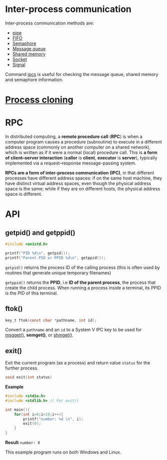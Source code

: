 # Inter-process communication

Inter-process communication methods are:
* [pipe](https://github.com/TranPhucVinh/C/blob/master/Physical%20layer/File%20IO/pipe.md)
* [FIFO](../File%20IO/FIFO)
* [Semaphore](https://github.com/TranPhucVinh/C/blob/master/Physical%20layer/Thread/Semaphore.md)
* [Message queue](Message%20queue)
* [Shared memory](Shared%20memory)
* [Socket](https://github.com/TranPhucVinh/C/tree/master/Transport%20layer)
* [Signal](https://github.com/TranPhucVinh/C/tree/master/Physical%20layer/Signal)

Command [ipcs](https://github.com/TranPhucVinh/Linux-Shell/blob/master/Physical%20layer/Process/System%20V%20IPC.md#ipcs) is useful for checking the message queue, shared memory and semaphore information.
# [Process cloning](Process%20cloning)
# RPC

In distributed computing, a **remote procedure call** (**RPC**) is when a computer program causes a procedure (subroutine) to execute in a different address space (commonly on another computer on a shared network), which is written as if it were a normal (local) procedure call. This is **a form of client–server interaction** (**caller** is **client**, **executor** is **server**), typically implemented via a request–response message-passing system. 

**RPCs are a form of inter-process communication (IPC)**, in that different processes have different address spaces: if on the same host machine, they have distinct virtual address spaces, even though the physical address space is the same; while if they are on different hosts, the physical address space is different.

# API

## getpid() and getppid()

```c
#include <unistd.h>

printf("PID %d\n", getpid());
printf("Parent PID or PPID %d\n", getppid());
```
``getpid()`` returns the process ID of the calling process (this is often used by routines that generate unique temporary filenames)

``getppid()`` returns the **PPID**, i.e **ID of the parent process**, the process that create the child process. When running a process inside a terminal, its PPID is the PID of this terminal.
## ftok()
```c
key_t ftok(const char *pathname, int id);
```
Convert a ``pathname`` and an ``id`` to a System V IPC key to be used for [msgget()](https://github.com/TranPhucVinh/C/blob/5404146d439518f91248821a945bf33ec95425b2/Physical%20layer/Process/Message%20queue/README.md#msgget), **semget()**, or [shmget()](https://github.com/TranPhucVinh/C/blob/master/Physical%20layer/Process/Shared%20memory/README.md#shmget).
## exit()

Exit the current program (as a process) and return value ``status`` for the further process.

```c
void exit(int status) 
```

**Example**

```c
#include <stdio.h>
#include <stdlib.h> // For exit()

int main(){
	for(int i=0;i<10;i++){
		printf("number: %d \n", i);
		exit(0);
	}
}
```

**Result** ``number: 0 ``

This example program runs on both Windows and Linux.
